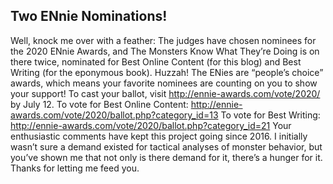 ## Two ENnie Nominations!

Well, knock me over with a feather: The judges have chosen nominees for the 2020 ENnie Awards, and The Monsters Know What They’re Doing is on there twice, nominated for Best Online Content (for this blog) and Best Writing (for the eponymous book). Huzzah!
The ENies are “people’s choice” awards, which means your favorite nominees are counting on you to show your support! To cast your ballot, visit http://ennie-awards.com/vote/2020/ by July 12.
To vote for Best Online Content: http://ennie-awards.com/vote/2020/ballot.php?category_id=13
To vote for Best Writing: http://ennie-awards.com/vote/2020/ballot.php?category_id=21
Your enthusiastic comments have kept this project going since 2016. I initially wasn’t sure a demand existed for tactical analyses of monster behavior, but you’ve shown me that not only is there demand for it, there’s a hunger for it. Thanks for letting me feed you.
